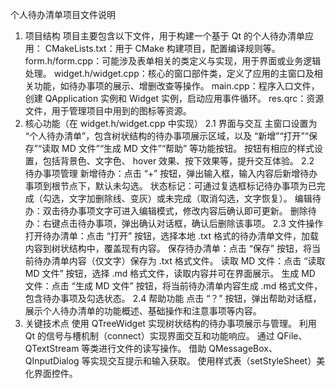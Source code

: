个人待办清单项目文件说明
1. 项目结构
项目主要包含以下文件，用于构建一个基于 Qt 的个人待办清单应用：
CMakeLists.txt：用于 CMake 构建项目，配置编译规则等。
form.h/form.cpp：可能涉及表单相关的类定义与实现，用于界面或业务逻辑处理。
widget.h/widget.cpp：核心的窗口部件类，定义了应用的主窗口及相关功能，如待办事项的展示、增删改查等操作。
main.cpp：程序入口文件，创建 QApplication 实例和 Widget 实例，启动应用事件循环。
res.qrc：资源文件，用于管理项目中用到的图标等资源。
2. 核心功能（在 widget.h/widget.cpp 中实现）
2.1 界面与交互
主窗口设置为 “个人待办清单”，包含树状结构的待办事项展示区域，以及 “新增”“打开”“保存”“读取 MD 文件”“生成 MD 文件”“帮助” 等功能按钮。
按钮有相应的样式设置，包括背景色、文字色、 hover 效果、按下效果等，提升交互体验。
2.2 待办事项管理
新增待办：点击 “+” 按钮，弹出输入框，输入内容后新增待办事项到根节点下，默认未勾选。
状态标记：可通过复选框标记待办事项为已完成（勾选，文字加删除线、变灰）或未完成（取消勾选，文字恢复）。
编辑待办：双击待办事项文字可进入编辑模式，修改内容后确认即可更新。
删除待办：右键点击待办事项，弹出确认对话框，确认后删除该事项。
2.3 文件操作
打开待办清单：点击 “打开” 按钮，选择本地 .txt 格式的待办清单文件，加载内容到树状结构中，覆盖现有内容。
保存待办清单：点击 “保存” 按钮，将当前待办清单内容（仅文字）保存为 .txt 格式文件。
读取 MD 文件：点击 “读取 MD 文件” 按钮，选择 .md 格式文件，读取内容并可在界面展示。
生成 MD 文件：点击 “生成 MD 文件” 按钮，将当前待办清单内容生成 .md 格式文件，包含待办事项及勾选状态。
2.4 帮助功能
点击 “？” 按钮，弹出帮助对话框，展示个人待办清单的功能概述、基础操作和注意事项等内容。
3. 关键技术点
使用 QTreeWidget 实现树状结构的待办事项展示与管理。
利用 Qt 的信号与槽机制（connect）实现界面交互和功能响应。
通过 QFile、QTextStream 等类进行文件的读写操作。
借助 QMessageBox、QInputDialog 等实现交互提示和输入获取。
使用样式表（setStyleSheet）美化界面控件。